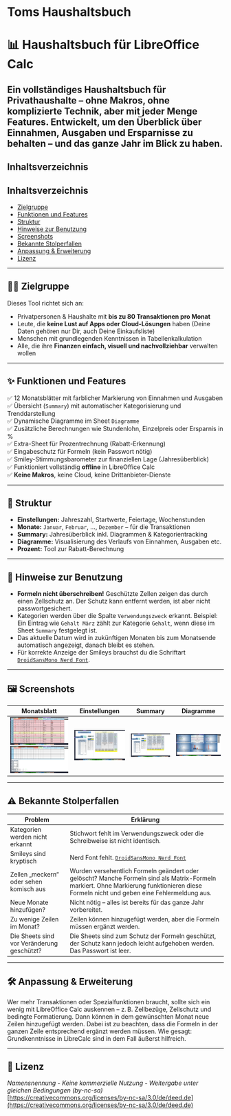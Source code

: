 # Toms Haushaltsbuch

# 📊 Haushaltsbuch für LibreOffice Calc

Ein vollständiges Haushaltsbuch für Privathaushalte – ohne Makros, ohne komplizierte Technik, aber mit jeder Menge Features. Entwickelt, um den Überblick über Einnahmen, Ausgaben und Ersparnisse zu behalten – und das ganze Jahr im Blick zu haben.
---
## Inhaltsverzeichnis

## Inhaltsverzeichnis

- [Zielgruppe](#zielgruppe)
- [Funktionen und Features](#funktionen-und-features)
- [Struktur](#struktur)
- [Hinweise zur Benutzung](#hinweise-zur-benutzung)
- [Screenshots](#screenshots)
- [Bekannte Stolperfallen](#bekannte-stolperfallen)
- [Anpassung & Erweiterung](#anpassung--erweiterung)
- [Lizenz](#lizenz)

---

## 🧑‍💻 Zielgruppe

Dieses Tool richtet sich an:
- Privatpersonen & Haushalte mit **bis zu 80 Transaktionen pro Monat**
- Leute, die **keine Lust auf Apps oder Cloud-Lösungen** haben (Deine Daten gehören nur Dir, auch Deine Einkaufsliste)
- Menschen mit grundlegenden Kenntnissen in Tabellenkalkulation
- Alle, die ihre **Finanzen einfach, visuell und nachvollziehbar** verwalten wollen

---

## ✨ Funktionen und Features

✅ 12 Monatsblätter mit farblicher Markierung von Einnahmen und Ausgaben  
✅ Übersicht (`Summary`) mit automatischer Kategorisierung und Trenddarstellung  
✅ Dynamische Diagramme im Sheet `Diagramme`  
✅ Zusätzliche Berechnungen wie Stundenlohn, Einzelpreis oder Ersparnis in %  
✅ Extra-Sheet für Prozentrechnung (Rabatt-Erkennung)  
✅ Eingabeschutz für Formeln (kein Passwort nötig)  
✅ Smiley-Stimmungsbarometer zur finanziellen Lage (Jahresüberblick)  
✅ Funktioniert vollständig **offline** in LibreOffice Calc  
✅ **Keine Makros**, keine Cloud, keine Drittanbieter-Dienste

---

## 📂 Struktur

- **Einstellungen:** Jahreszahl, Startwerte, Feiertage, Wochenstunden
- **Monate:** `Januar`, `Februar`, ..., `Dezember` – für die Transaktionen
- **Summary:** Jahresüberblick inkl. Diagrammen & Kategorientracking
- **Diagramme:** Visualisierung des Verlaufs von Einnahmen, Ausgaben etc.
- **Prozent:** Tool zur Rabatt-Berechnung

---

## 📌 Hinweise zur Benutzung

- **Formeln nicht überschreiben!** Geschützte Zellen zeigen das durch einen Zellschutz an. Der Schutz kann entfernt werden, ist aber nicht passwortgesichert.
- Kategorien werden über die Spalte `Verwendungszweck` erkannt. Beispiel: Ein Eintrag wie `Gehalt März` zählt zur Kategorie `Gehalt`, wenn diese im Sheet `Summary` festgelegt ist.
- Das aktuelle Datum wird in zukünftigen Monaten bis zum Monatsende automatisch angezeigt, danach bleibt es stehen.
- Für korrekte Anzeige der Smileys brauchst du die Schriftart [`DroidSansMono Nerd Font`](https://www.nerdfonts.com/font-downloads).

---

## 🖼️ Screenshots

| Monatsblatt | Einstellungen | Summary | Diagramme |
|-------------|---------------|---------|-----------|
| ![Monat(Teil 1)](screenshots/monat_a.png) ![Monat(Teil 2)](screenshots/monat_b.png) | ![Einstellungen](screenshots/einstellungen.png) | ![Summary](screenshots/summary.png) | ![Diagramme](screenshots/diagramme.png) |

---

## ⚠️ Bekannte Stolperfallen

| Problem | Erklärung |
|-----------|-----------|
| Kategorien werden nicht erkannt | Stichwort fehlt im Verwendungszweck oder die Schreibweise ist nicht identisch. |
| Smileys sind kryptisch | Nerd Font fehlt. [`DroidSansMono Nerd Font`](https://www.nerdfonts.com/font-downloads) |
| Zellen „meckern“ oder sehen komisch aus | Wurden versehentlich Formeln geändert oder gelöscht? Manche Formeln sind als Matrix-Formeln markiert. Ohne Markierung funktionieren diese Formeln nicht und geben eine Fehlermeldung aus. |
| Neue Monate hinzufügen? | Nicht nötig – alles ist bereits für das ganze Jahr vorbereitet. |
| Zu wenige Zeilen im Monat? | Zeilen können hinzugefügt werden, aber die Formeln müssen ergänzt werden. |
| Die Sheets sind vor Veränderung geschützt? | Die Sheets sind zum Schutz der Formeln geschützt, der Schutz kann jedoch leicht aufgehoben werden. Das Passwort ist leer. |

---

## 🛠️ Anpassung & Erweiterung

Wer mehr Transaktionen oder Spezialfunktionen braucht, sollte sich ein wenig mit LibreOffice Calc auskennen – z. B. Zellbezüge, Zellschutz und bedingte Formatierung. Dann können in dem gewünschten Monat neue Zeilen hinzugefügt werden. Dabei ist zu beachten, dass die Formeln in der ganzen Zeile entsprechend ergänzt werden müssen. Wie gesagt: Grundkenntnisse in LibreCalc sind in dem Fall äußerst hilfreich.

---

## 📜 Lizenz

*Namensnennung - Keine kommerzielle Nutzung - Weitergabe unter gleichen Bedingungen (by-nc-sa)*
[https://creativecommons.org/licenses/by-nc-sa/3.0/de/deed.de](https://creativecommons.org/licenses/by-nc-sa/3.0/de/deed.de)
